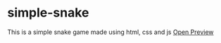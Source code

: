 # simple-snake
This is a simple snake game made using html, css and js
<a href="https://github.com/barajasss.github.io/simple-snake/">Open Preview</a>
